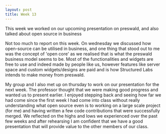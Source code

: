 ```yaml
---
layout: post
title: Week 13
---
```


This week we worked on our upcoming presentation on preswald, and also talked about open source in business
<!--more-->
Not too much to report on this week. On wednesday we discussed how open-source can be utilised in business, and one thing that stood out to me was the concept of 'open core' as we realised that is what the preswald business model seems to be. Most of the functionalities and widgets are free to use and indeed made by people like us, however features like server space and custom widgets/designs are paid and is how Structured Labs intends to make money from preswald.

My group and I also met up on thursday to work on our presentation for the next week. The professor thought that we were making good progress and wanted us to present earlier. I enjoyed stepping back and seeing how far we had come since the first week I had come into class without really understanding what open source even is to working on a large scale project (for me) and having written a few code contributions that were successfully merged. We reflected on the highs and lows we experienced over the past few weeks and after rehearsing I am confident that we have a good presentation that will provide value to the other members of our class.
